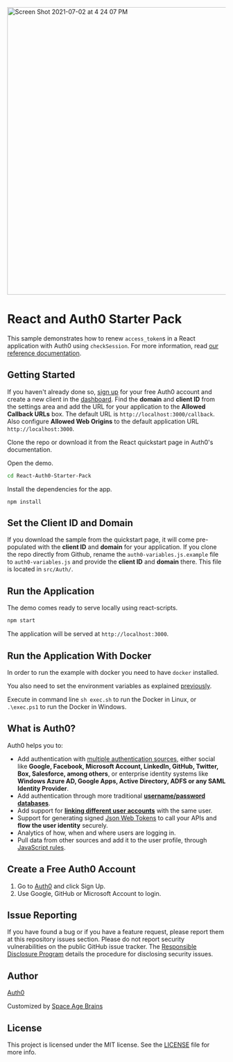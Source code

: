 <img width="662" alt="Screen Shot 2021-07-02 at 4 24 07 PM" src="https://user-images.githubusercontent.com/464211/124325647-06ee9680-db53-11eb-8d29-9cd77519470a.png">

# React and Auth0 Starter Pack

This sample demonstrates how to renew `access_token`s in a React application with Auth0 using `checkSession`. For more information, read [our reference documentation](https://auth0.com/docs/libraries/auth0js#using-checksession-to-acquire-new-tokens).

## Getting Started

If you haven't already done so, [sign up](https://auth0.com) for your free Auth0 account and create a new client in the [dashboard](https://manage.auth0.com). Find the **domain** and **client ID** from the settings area and add the URL for your application to the **Allowed Callback URLs** box. The default URL is `http://localhost:3000/callback`. Also configure **Allowed Web Origins** to the default application URL `http://localhost:3000`.

Clone the repo or download it from the React quickstart page in Auth0's documentation.

Open the demo.

```bash
cd React-Auth0-Starter-Pack
```

Install the dependencies for the app.

```
npm install
```

## Set the Client ID and Domain

If you download the sample from the quickstart page, it will come pre-populated with the **client ID** and **domain** for your application. If you clone the repo directly from Github, rename the `auth0-variables.js.example` file to `auth0-variables.js` and provide the **client ID** and **domain** there. This file is located in `src/Auth/`.

## Run the Application

The demo comes ready to serve locally using react-scripts.

```bash
npm start
```

The application will be served at `http://localhost:3000`.

## Run the Application With Docker

In order to run the example with docker you need to have `docker` installed.

You also need to set the environment variables as explained [previously](#set-the-client-id-and-domain).

Execute in command line `sh exec.sh` to run the Docker in Linux, or `.\exec.ps1` to run the Docker in Windows.

## What is Auth0?

Auth0 helps you to:

* Add authentication with [multiple authentication sources](https://docs.auth0.com/identityproviders), either social like **Google, Facebook, Microsoft Account, LinkedIn, GitHub, Twitter, Box, Salesforce, among others**, or enterprise identity systems like **Windows Azure AD, Google Apps, Active Directory, ADFS or any SAML Identity Provider**.
* Add authentication through more traditional **[username/password databases](https://docs.auth0.com/mysql-connection-tutorial)**.
* Add support for **[linking different user accounts](https://docs.auth0.com/link-accounts)** with the same user.
* Support for generating signed [Json Web Tokens](https://docs.auth0.com/jwt) to call your APIs and **flow the user identity** securely.
* Analytics of how, when and where users are logging in.
* Pull data from other sources and add it to the user profile, through [JavaScript rules](https://docs.auth0.com/rules).

## Create a Free Auth0 Account

1. Go to [Auth0](https://auth0.com/signup) and click Sign Up.
2. Use Google, GitHub or Microsoft Account to login.

## Issue Reporting

If you have found a bug or if you have a feature request, please report them at this repository issues section. Please do not report security vulnerabilities on the public GitHub issue tracker. The [Responsible Disclosure Program](https://auth0.com/whitehat) details the procedure for disclosing security issues.

## Author

[Auth0](https://auth0.com)

Customized by [Space Age Brains](http://www.SpaceAgeBrains.com)

## License

This project is licensed under the MIT license. See the [LICENSE](LICENSE.txt) file for more info.
